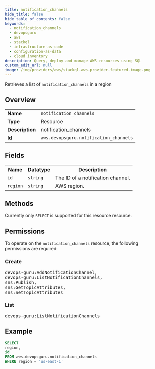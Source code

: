 ```yaml
---
title: notification_channels
hide_title: false
hide_table_of_contents: false
keywords:
  - notification_channels
  - devopsguru
  - aws
  - stackql
  - infrastructure-as-code
  - configuration-as-data
  - cloud inventory
description: Query, deploy and manage AWS resources using SQL
custom_edit_url: null
image: /img/providers/aws/stackql-aws-provider-featured-image.png
---
```

Retrieves a list of <code>notification_channels</code> in a region

## Overview
<table><tbody>
<tr><td><b>Name</b></td><td><code>notification_channels</code></td></tr>
<tr><td><b>Type</b></td><td>Resource</td></tr>
<tr><td><b>Description</b></td><td>notification_channels</td></tr>
<tr><td><b>Id</b></td><td><code>aws.devopsguru.notification_channels</code></td></tr>
</tbody></table>

## Fields
<table><tbody>
<tr><th>Name</th><th>Datatype</th><th>Description</th></tr>
<tr><td><code>id</code></td><td><code>string</code></td><td>The ID of a notification channel.</td></tr>
<tr><td><code>region</code></td><td><code>string</code></td><td>AWS region.</td></tr>

</tbody></table>

## Methods
Currently only <code>SELECT</code> is supported for this resource resource.

## Permissions

To operate on the <code>notification_channels</code> resource, the following permissions are required:

### Create
<pre>
devops-guru:AddNotificationChannel,
devops-guru:ListNotificationChannels,
sns:Publish,
sns:GetTopicAttributes,
sns:SetTopicAttributes</pre>

### List
<pre>
devops-guru:ListNotificationChannels</pre>


## Example
```sql
SELECT
region,
id
FROM aws.devopsguru.notification_channels
WHERE region = 'us-east-1'
```
